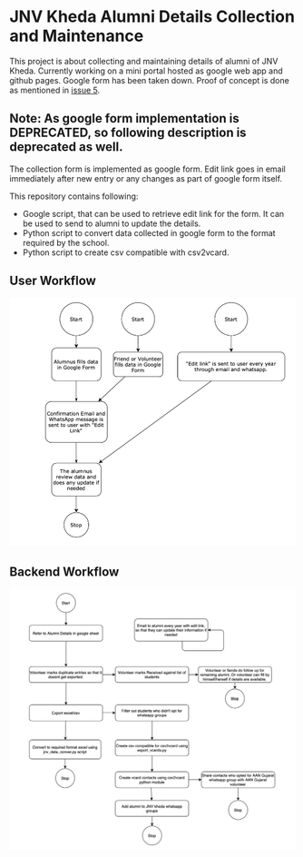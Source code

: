 # JNV Kheda Alumni Details Collection and Maintenance


This project is about collecting and maintaining details of alumni of JNV Kheda. Currently working on a mini portal hosted as google web app and github pages. Google form has been taken down. Proof of concept is done as mentioned in [issue 5](https://github.com/dharmeshrchauhan/jnv-kheda-alumni/issues/5).

Note: As google form implementation is DEPRECATED, so following description is deprecated as well.
-

The collection form is implemented as google form. Edit link goes in email immediately after new entry or any changes as part of google form itself. 

This repository contains following:

- Google script, that can be used to retrieve edit link for the form. It can be used to send to alumni to update the details.
- Python script to convert data collected in google form to the format required by the school.
- Python script to create csv compatible with csv2vcard.

## User Workflow
![Workflow](/user-workflow.png)

## Backend Workflow
![Workflow](/workflow.png)

